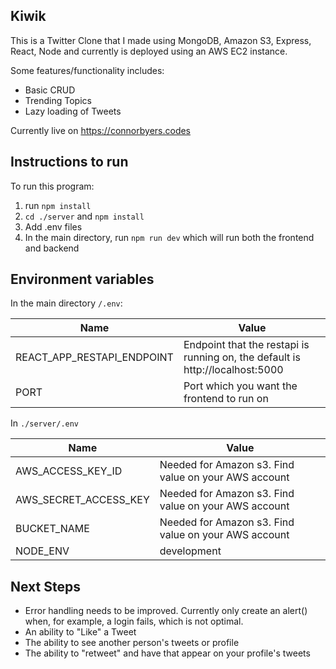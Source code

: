 ## Kiwik

This is a Twitter Clone that I made using MongoDB, Amazon S3, Express, React, Node and currently is deployed using an AWS EC2 instance.

Some features/functionality includes:
- Basic CRUD
- Trending Topics
- Lazy loading of Tweets

Currently live on https://connorbyers.codes

## Instructions to run

To run this program:
1. run `npm install`
2. `cd ./server` and `npm install`
3. Add .env files
4. In the main directory, run `npm run dev` which will run both the frontend and backend

## Environment variables

In the main directory `/.env`:

|Name                        | Value|
|--------------------------- | ---- |
|REACT_APP_RESTAPI_ENDPOINT  | Endpoint that the restapi is running on, the default is http://localhost:5000|
|PORT                        | Port which you want the frontend to run on|

In `./server/.env`

|Name                        | Value |
| -------------------------- | ------ |
|AWS_ACCESS_KEY_ID           | Needed for Amazon s3. Find value on your AWS account|
|AWS_SECRET_ACCESS_KEY       | Needed for Amazon s3. Find value on your AWS account|
|BUCKET_NAME                 | Needed for Amazon s3. Find value on your AWS account|
|NODE_ENV                    | development|

## Next Steps

- Error handling needs to be improved. Currently only create an alert() when, for example, a login fails, which is not optimal.
- An ability to "Like" a Tweet
- The ability to see another person's tweets or profile
- The ability to "retweet" and have that appear on your profile's tweets
